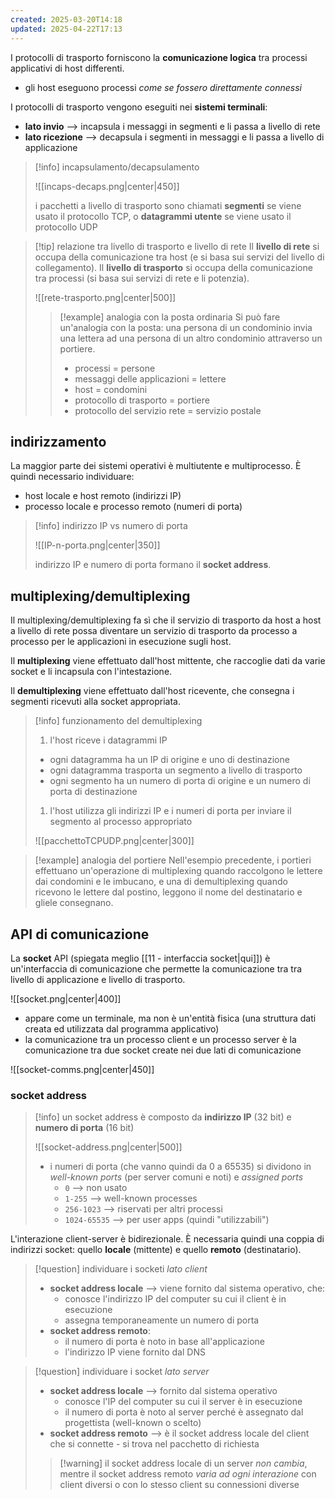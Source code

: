 ```yaml
---
created: 2025-03-20T14:18
updated: 2025-04-22T17:13
---
```

I protocolli di trasporto forniscono la **comunicazione logica** tra processi applicativi di host differenti.
- gli host eseguono processi *come se fossero direttamente connessi* 

I protocolli di trasporto vengono eseguiti nei **sistemi terminali**:
- **lato invio** ⟶ incapsula i messaggi in segmenti e li passa a livello di rete
- **lato ricezione** ⟶ decapsula i segmenti in messaggi e li passa a livello di applicazione

>[!info] incapsulamento/decapsulamento
>
>![[incaps-decaps.png|center|450]]
>
> i pacchetti a livello di trasporto sono chiamati **segmenti** se viene usato il protocollo TCP, o **datagrammi utente** se viene usato il protocollo UDP

>[!tip] relazione tra livello di trasporto e livello di rete
>Il **livello di rete** si occupa della comunicazione tra host (e si basa sui servizi del livello di collegamento). Il **livello di trasporto** si occupa della comunicazione tra processi (si basa sui servizi di rete e li potenzia).
>
>![[rete-trasporto.png|center|500]]
>
>>[!example] analogia con la posta ordinaria
>>Si può fare un'analogia con la posta: una persona di un condominio invia una lettera ad una persona di un altro condominio attraverso un portiere.
>>
>>- processi = persone
>>- messaggi delle applicazioni = lettere 
>>- host = condomini
>>- protocollo di trasporto = portiere
>>- protocollo del servizio rete = servizio postale

## indirizzamento
La maggior parte dei sistemi operativi è multiutente e multiprocesso. È quindi necessario individuare:
- host locale e host remoto (indirizzi IP)
- processo locale e processo remoto (numeri di porta)

>[!info] indirizzo IP vs numero di porta
>
>![[IP-n-porta.png|center|350]]
>
>indirizzo IP e numero di porta formano il **socket address**.

## multiplexing/demultiplexing
Il multiplexing/demultiplexing fa sì che il servizio di trasporto da host a host a livello di rete possa diventare un servizio di trasporto da processo a  processo per le applicazioni in esecuzione sugli host.

Il **multiplexing** viene effettuato dall'host mittente, che raccoglie dati da varie socket e li incapsula con l'intestazione.

Il **demultiplexing** viene effettuato dall'host ricevente, che consegna i segmenti ricevuti alla socket appropriata.

>[!info] funzionamento del demultiplexing
>1) l'host riceve i datagrammi IP
>	- ogni datagramma ha un IP di origine e uno di destinazione
>	- ogni datagramma trasporta un segmento a livello di trasporto
>	- ogni segmento ha un numero di porta di origine e un numero di porta di destinazione
>1) l'host utilizza gli indirizzi IP e i numeri di porta per inviare il segmento al processo appropriato
>
>![[pacchettoTCPUDP.png|center|300]]
>

>[!example] analogia del portiere
>Nell'esempio precedente, i portieri effettuano un'operazione di multiplexing quando raccolgono le lettere dai condomini e le imbucano, e una di demultiplexing quando ricevono le lettere dal postino, leggono il nome del destinatario e gliele consegnano.

## API di comunicazione
La **socket** API (spiegata meglio [[11 - interfaccia socket|qui]]) è un'interfaccia di comunicazione che permette la comunicazione tra tra livello di applicazione e livello di trasporto.

![[socket.png|center|400]]

- appare come un terminale, ma non è un'entità fisica (una struttura dati creata ed utilizzata dal programma applicativo)
- la comunicazione tra un processo client e un processo server è la comunicazione tra due socket create nei due lati di comunicazione

![[socket-comms.png|center|450]]

### socket address

>[!info] un socket address è composto da **indirizzo IP** (32 bit) e **numero di porta** (16 bit)
>
>![[socket-address.png|center|500]]
> 
>- i numeri di porta (che vanno quindi da 0 a 65535) si dividono in *well-known ports*  (per server comuni e noti) e *assigned ports*
>	- `0` ⟶ non usato
>	- `1-255` ⟶ well-known processes
>	- `256-1023` ⟶ riservati per altri processi
>	- `1024-65535` ⟶ per user apps (quindi "utilizzabili")

L'interazione client-server è bidirezionale. È necessaria quindi una coppia di indirizzi socket: quello **locale** (mittente) e quello **remoto** (destinatario).

>[!question] individuare i socketi *lato client*
>- **socket address locale** ⟶ viene fornito dal sistema operativo, che:
>	- conosce l'indirizzo IP del computer su cui il client è in esecuzione
>	- assegna temporaneamente un numero di porta
>- **socket address remoto**:
>	- il numero di porta è noto in base all'applicazione
>	- l'indirizzo IP viene fornito dal DNS

>[!question] individuare i socket *lato server*
>- **socket address locale** ⟶ fornito dal sistema operativo
>	- conosce l'IP del computer su cui il server è in esecuzione
>	- il numero di porta è noto al server perché è assegnato dal progettista (well-known o scelto)
>- **socket address remoto** ⟶ è il socket address locale del client che si connette - si trova nel pacchetto di richiesta
>
>>[!warning] il socket address locale di un server *non cambia*, mentre il socket address remoto *varia ad ogni interazione* con client diversi o con lo stesso client su connessioni diverse

